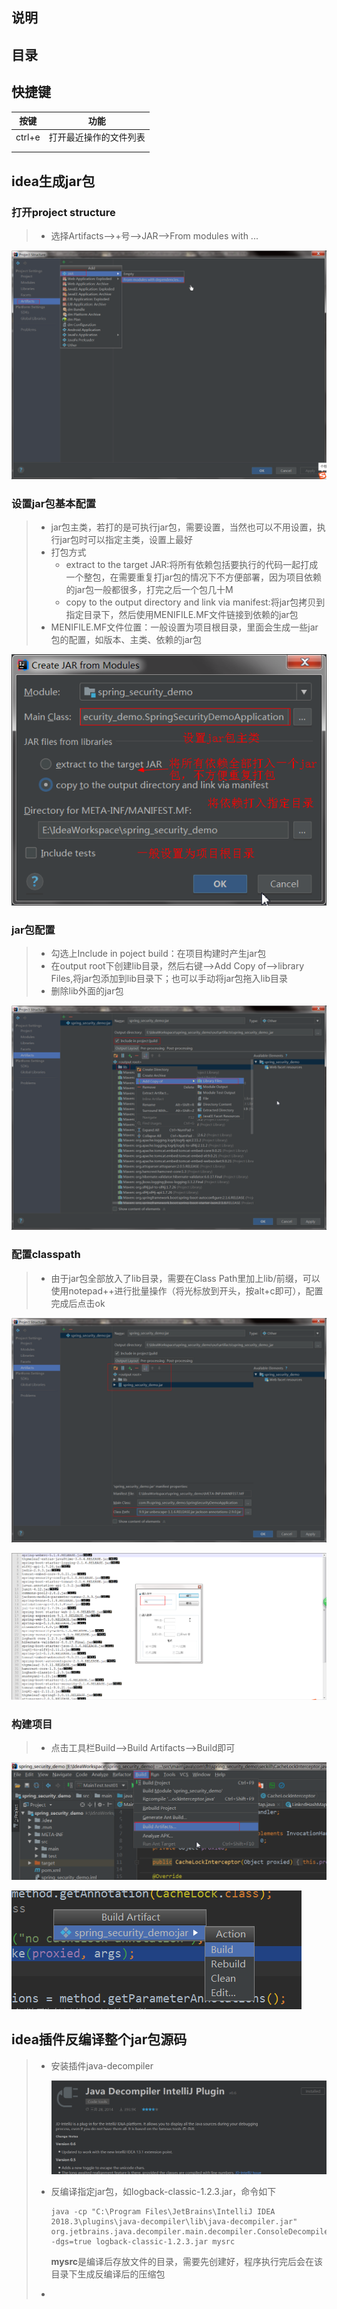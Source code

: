 ## 说明

## 目录

## 快捷键

| 按键   | 功能                   |
| ------ | ---------------------- |
| ctrl+e | 打开最近操作的文件列表 |
|        |                        |
|        |                        |

## idea生成jar包

### 打开project structure

> - 选择Artifacts-->+号-->JAR-->From modules with ...

![1577706678662](images/1577706678662.png)

### 设置jar包基本配置

> - jar包主类，若打的是可执行jar包，需要设置，当然也可以不用设置，执行jar包时可以指定主类，设置上最好
> - 打包方式
>   - extract  to the target JAR:将所有依赖包括要执行的代码一起打成一个整包，在需要重复打jar包的情况下不方便部署，因为项目依赖的jar包一般都很多，打完之后一个包几十M
>   - copy to the output directory and link via manifest:将jar包拷贝到指定目录下，然后使用MENIFILE.MF文件链接到依赖的jar包
> - MENIFILE.MF文件位置：一般设置为项目根目录，里面会生成一些jar包的配置，如版本、主类、依赖的jar包

![1577706965832](images/1577706965832.png)

### jar包配置

> - 勾选上Include in poject build：在项目构建时产生jar包
> - 在output root下创建lib目录，然后右键-->Add Copy of-->library Files,将jar包添加到lib目录下；也可以手动将jar包拖入lib目录
> - 删除lib外面的jar包

![1577707509536](images/1577707509536.png)

### 配置classpath

> - 由于jar包全部放入了lib目录，需要在Class Path里加上lib/前缀，可以使用notepad++进行批量操作（将光标放到开头，按alt+c即可），配置完成后点击ok

![1577707743431](images/1577707743431.png)

![1577707893794](images/1577707893794.png)

### 构建项目

> - 点击工具栏Build-->Build Artifacts-->Build即可

![1577708109649](images/1577708109649.png)

![1577708122889](images/1577708122889.png)

## idea插件反编译整个jar包源码

> - 安装插件java-decompiler
>
>   ![1586153149720](images/1586153149720.png)
>
> - 反编译指定jar包，如logback-classic-1.2.3.jar，命令如下
>
>   ```shell
>   java -cp "C:\Program Files\JetBrains\IntelliJ IDEA 2018.3\plugins\java-decompiler\lib\java-decompiler.jar" org.jetbrains.java.decompiler.main.decompiler.ConsoleDecompiler -dgs=true logback-classic-1.2.3.jar mysrc
>   ```
>
>   **mysrc**是编译后存放文件的目录，需要先创建好，程序执行完后会在该目录下生成反编译后的压缩包
>
> - 